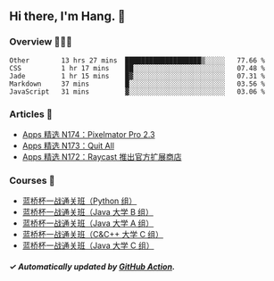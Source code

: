 ## Hi there, I'm Hang. 👋

### Overview 👨🏻‍💻

<!--START_SECTION:waka-->
```text
Other        13 hrs 27 mins  ███████████████████▒░░░░░   77.66 % 
CSS          1 hr 17 mins    ██░░░░░░░░░░░░░░░░░░░░░░░   07.48 % 
Jade         1 hr 15 mins    █▓░░░░░░░░░░░░░░░░░░░░░░░   07.31 % 
Markdown     37 mins         █░░░░░░░░░░░░░░░░░░░░░░░░   03.56 % 
JavaScript   31 mins         ▓░░░░░░░░░░░░░░░░░░░░░░░░   03.06 % 
```
<!--END_SECTION:waka-->

### Articles 📝

<!-- BLOG:START -->
- [Apps 精选 N174：Pixelmator Pro 2.3](https://huhuhang.com/post/product-hunt/product-hunt-n174?from=github)
- [Apps 精选 N173：Quit All](https://huhuhang.com/post/product-hunt/product-hunt-n173?from=github)
- [Apps 精选 N172：Raycast 推出官方扩展商店](https://huhuhang.com/post/product-hunt/product-hunt-n172?from=github)<!-- BLOG:END -->

### Courses 🔗

<!-- SYL:START -->
- [蓝桥杯一战通关班（Python 组）](https://www.lanqiao.cn/courses/5494/)
- [蓝桥杯一战通关班（Java 大学 B 组）](https://www.lanqiao.cn/courses/5493/)
- [蓝桥杯一战通关班（Java 大学 A 组）](https://www.lanqiao.cn/courses/5492/)
- [蓝桥杯一战通关班（C&amp;C++ 大学 C 组）](https://www.lanqiao.cn/courses/5491/)
- [蓝桥杯一战通关班（Java 大学 C 组）](https://www.lanqiao.cn/courses/5486/)
<!-- SYL:END -->

##### ✓ Automatically updated by [GitHub Action](https://github.com/huhuhang/huhuhang/actions).
